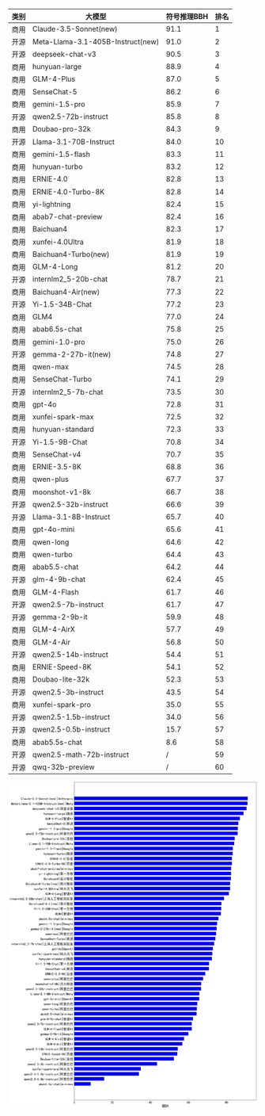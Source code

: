 
| 类别 | 大模型                         | 符号推理BBH | 排名 |
|-----|------------------------------|---------|----|
|商用|Claude-3.5-Sonnet(new)|91.1|1|
|开源|Meta-Llama-3.1-405B-Instruct(new)|91.0|2|
|开源|deepseek-chat-v3|90.5|3|
|商用|hunyuan-large|88.9|4|
|商用|GLM-4-Plus|87.0|5|
|商用|SenseChat-5|86.2|6|
|商用|gemini-1.5-pro|85.9|7|
|开源|qwen2.5-72b-instruct|85.8|8|
|商用|Doubao-pro-32k|84.3|9|
|开源|Llama-3.1-70B-Instruct|84.0|10|
|商用|gemini-1.5-flash|83.3|11|
|商用|hunyuan-turbo|83.2|12|
|商用|ERNIE-4.0|82.8|13|
|商用|ERNIE-4.0-Turbo-8K|82.8|14|
|商用|yi-lightning|82.4|15|
|商用|abab7-chat-preview|82.4|16|
|商用|Baichuan4|82.3|17|
|商用|xunfei-4.0Ultra|81.9|18|
|商用|Baichuan4-Turbo(new)|81.9|19|
|商用|GLM-4-Long|81.2|20|
|开源|internlm2_5-20b-chat|78.7|21|
|商用|Baichuan4-Air(new)|77.3|22|
|开源|Yi-1.5-34B-Chat|77.2|23|
|商用|GLM4|77.0|24|
|商用|abab6.5s-chat|75.8|25|
|商用|gemini-1.0-pro|75.0|26|
|开源|gemma-2-27b-it(new)|74.8|27|
|商用|qwen-max|74.5|28|
|商用|SenseChat-Turbo|74.1|29|
|开源|internlm2_5-7b-chat|73.5|30|
|商用|gpt-4o|72.8|31|
|商用|xunfei-spark-max|72.5|32|
|商用|hunyuan-standard|72.3|33|
|开源|Yi-1.5-9B-Chat|70.8|34|
|商用|SenseChat-v4|70.7|35|
|商用|ERNIE-3.5-8K|68.8|36|
|商用|qwen-plus|67.7|37|
|商用|moonshot-v1-8k|66.7|38|
|开源|qwen2.5-32b-instruct|66.6|39|
|开源|Llama-3.1-8B-Instruct|65.7|40|
|商用|gpt-4o-mini|65.6|41|
|商用|qwen-long|64.6|42|
|商用|qwen-turbo|64.4|43|
|商用|abab5.5-chat|64.2|44|
|开源|glm-4-9b-chat|62.4|45|
|商用|GLM-4-Flash|61.7|46|
|开源|qwen2.5-7b-instruct|61.7|47|
|开源|gemma-2-9b-it|59.9|48|
|商用|GLM-4-AirX|57.7|49|
|商用|GLM-4-Air|56.8|50|
|开源|qwen2.5-14b-instruct|54.4|51|
|商用|ERNIE-Speed-8K|54.1|52|
|商用|Doubao-lite-32k|52.3|53|
|开源|qwen2.5-3b-instruct|43.5|54|
|商用|xunfei-spark-pro|35.0|55|
|开源|qwen2.5-1.5b-instruct|34.0|56|
|开源|qwen2.5-0.5b-instruct|15.7|57|
|商用|abab5.5s-chat|8.6|58|
|开源|qwen2.5-math-72b-instruct|/|59|
|开源|qwq-32b-preview|/|60|


![lin](../pic/bbh.png)

